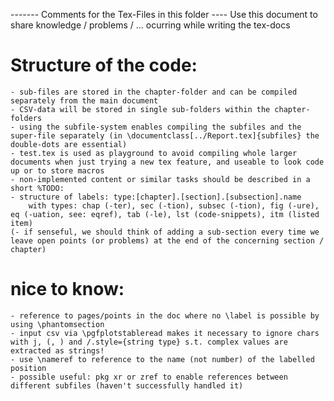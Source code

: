 
------- Comments for the Tex-Files in this folder ----
Use this document to share knowledge / problems / ... ocurring while writing the tex-docs

# Structure of the code:
	- sub-files are stored in the chapter-folder and can be compiled separately from the main document
	- CSV-data will be stored in single sub-folders within the chapter-folders
	- using the subfile-system enables compiling the subfiles and the super-file separately (in \documentclass[../Report.tex]{subfiles} the double-dots are essential)
	- test.tex is used as playground to avoid compiling whole larger documents when just trying a new tex feature, and useable to look code up or to store macros
	- non-implemented content or similar tasks should be described in a short %TODO:
	- structure of labels: type:[chapter].[section].[subsection].name 
		with types: chap (-ter), sec (-tion), subsec (-tion), fig (-ure), eq (-uation, see: eqref), tab (-le), lst (code-snippets), itm (listed item)
	(- if senseful, we should think of adding a sub-section every time we leave open points (or problems) at the end of the concerning section / chapter)
	
# nice to know:
	- reference to pages/points in the doc where no \label is possible by using \phantomsection
	- input csv via \pgfplotstableread makes it necessary to ignore chars with j, (, ) and /.style={string type} s.t. complex values are extracted as strings!
	- use \nameref to reference to the name (not number) of the labelled position
	- possible useful: pkg xr or zref to enable references between different subfiles (haven't successfully handled it)
	